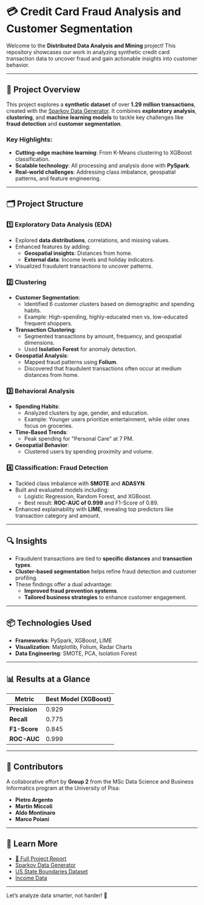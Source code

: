 # 💳 Credit Card Fraud Analysis and Customer Segmentation

Welcome to the **Distributed Data Analysis and Mining** project! This repository showcases our work in analyzing synthetic credit card transaction data to uncover fraud and gain actionable insights into customer behavior.

---

## 🚀 Project Overview

This project explores a **synthetic dataset** of over **1.29 million transactions**, created with the [Sparkov Data Generator](https://github.com/namebrandon/Sparkov_Data_Generation). It combines **exploratory analysis**, **clustering**, and **machine learning models** to tackle key challenges like **fraud detection** and **customer segmentation**. 

### Key Highlights:
- **Cutting-edge machine learning**: From K-Means clustering to XGBoost classification.
- **Scalable technology**: All processing and analysis done with **PySpark**.
- **Real-world challenges**: Addressing class imbalance, geospatial patterns, and feature engineering.

---

## 🗂️ Project Structure

### 1️⃣ Exploratory Data Analysis (EDA)
- Explored **data distributions**, correlations, and missing values.
- Enhanced features by adding:
  - **Geospatial insights**: Distances from home.
  - **External data**: Income levels and holiday indicators.
- Visualized fraudulent transactions to uncover patterns.

### 2️⃣ Clustering
- **Customer Segmentation**:
  - Identified 6 customer clusters based on demographic and spending habits.
  - Example: High-spending, highly-educated men vs. low-educated frequent shoppers.
- **Transaction Clustering**:
  - Segmented transactions by amount, frequency, and geospatial dimensions.
  - Used **Isolation Forest** for anomaly detection.
- **Geospatial Analysis**:
  - Mapped fraud patterns using **Folium**.
  - Discovered that fraudulent transactions often occur at medium distances from home.

### 3️⃣ Behavioral Analysis
- **Spending Habits**:
  - Analyzed clusters by age, gender, and education.
  - Example: Younger users prioritize entertainment, while older ones focus on groceries.
- **Time-Based Trends**:
  - Peak spending for "Personal Care" at 7 PM.
- **Geospatial Behavior**:
  - Clustered users by spending proximity and volume.

### 4️⃣ Classification: Fraud Detection
- Tackled class imbalance with **SMOTE** and **ADASYN**.
- Built and evaluated models including:
  - Logistic Regression, Random Forest, and XGBoost.
  - Best result: **ROC-AUC of 0.999** and F1-Score of 0.89.
- Enhanced explainability with **LIME**, revealing top predictors like transaction category and amount.

---

## 🔍 Insights

- Fraudulent transactions are tied to **specific distances** and **transaction types**.
- **Cluster-based segmentation** helps refine fraud detection and customer profiling.
- These findings offer a dual advantage: 
  - **Improved fraud prevention systems**.
  - **Tailored business strategies** to enhance customer engagement.

---

## 📦 Technologies Used

- **Frameworks**: PySpark, XGBoost, LIME
- **Visualization**: Matplotlib, Folium, Radar Charts
- **Data Engineering**: SMOTE, PCA, Isolation Forest

---

## 📊 Results at a Glance

| Metric              | Best Model (XGBoost) |
|---------------------|----------------------|
| **Precision**       | 0.929                |
| **Recall**          | 0.775                |
| **F1-Score**        | 0.845                |
| **ROC-AUC**         | 0.999                |

---

## 🤝 Contributors

A collaborative effort by **Group 2** from the MSc Data Science and Business Informatics program at the University of Pisa:

- **Pietro Argento**
- **Martin Miccoli**
- **Aldo Montinaro**
- **Marco Poiani**

---

## 📖 Learn More

- [📑 Full Project Report](./https://github.com/Martinmiccoli/Distributed-Data-Analysis-and-Mining/blob/main/Group2_DDAM_2425%5BReport%5D.pdf)
- [Sparkov Data Generator](https://github.com/namebrandon/Sparkov_Data_Generation)
- [US State Boundaries Dataset](https://public.opendatasoft.com/explore/dataset/us-state-boundaries/export/)
- [Income Data](https://fred.stlouisfed.org/release/tables?eid=259515&rid=249)

---

Let’s analyze data smarter, not harder! 🚀
